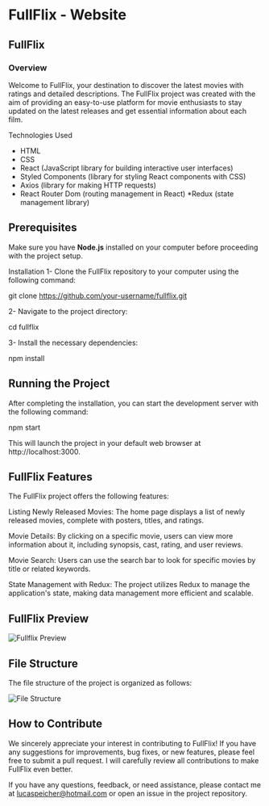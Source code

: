 # FullFlix - Website
## FullFlix

### Overview
Welcome to FullFlix, your destination to discover the latest movies with ratings and detailed descriptions. The FullFlix project was created with the aim of providing an easy-to-use platform for movie enthusiasts to stay updated on the latest releases and get essential information about each film.

Technologies Used
* HTML
* CSS
* React (JavaScript library for building interactive user interfaces)
* Styled Components (library for styling React components with CSS)
* Axios (library for making HTTP requests)
* React Router Dom (routing management in React)
*Redux (state management library)

## Prerequisites
Make sure you have **Node.js** installed on your computer before proceeding with the project setup.

Installation
1- Clone the FullFlix repository to your computer using the following command:

git clone https://github.com/your-username/fullflix.git

2- Navigate to the project directory:

cd fullflix

3- Install the necessary dependencies:

npm install

## Running the Project
After completing the installation, you can start the development server with the following command:

npm start

This will launch the project in your default web browser at http://localhost:3000.

## FullFlix Features
The FullFlix project offers the following features:

Listing Newly Released Movies: The home page displays a list of newly released movies, complete with posters, titles, and ratings.

Movie Details: By clicking on a specific movie, users can view more information about it, including synopsis, cast, rating, and user reviews.

Movie Search: Users can use the search bar to look for specific movies by title or related keywords.

State Management with Redux: The project utilizes Redux to manage the application's state, making data management more efficient and scalable.

## FullFlix Preview
![Fullflix Preview](https://github.com/LucasPeixer/FullFlix/assets/115954130/10426029-8d7b-4064-9bbc-69a45630b17e)


## File Structure
The file structure of the project is organized as follows:

![File Structure](https://github.com/LucasPeixer/FullFlix/assets/115954130/f25a5943-cd16-4519-ac2d-73e75bd53380)


## How to Contribute
We sincerely appreciate your interest in contributing to FullFlix! If you have any suggestions for improvements, bug fixes, or new features, please feel free to submit a pull request. I will carefully review all contributions to make FullFlix even better.

If you have any questions, feedback, or need assistance, please contact me at lucaspeicher@hotmail.com or open an issue in the project repository.
